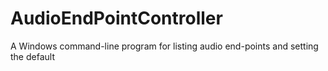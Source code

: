 AudioEndPointController
=======================

A Windows command-line program for listing audio end-points and setting the default